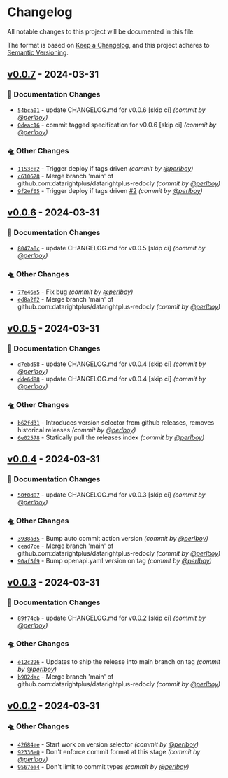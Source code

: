 # Changelog
All notable changes to this project will be documented in this file.

The format is based on [Keep a Changelog](https://keepachangelog.com/en/1.0.0/),
and this project adheres to [Semantic Versioning](https://semver.org/spec/v2.0.0.html).

## [v0.0.7] - 2024-03-31
### :memo: Documentation Changes
- [`54bca01`](https://github.com/datarightplus/datarightplus-redocly/commit/54bca0113bbbb1ab7372ee9c3d1b1c99ece2d793) - update CHANGELOG.md for v0.0.6 [skip ci] *(commit by [@perlboy](https://github.com/perlboy))*
- [`0deac16`](https://github.com/datarightplus/datarightplus-redocly/commit/0deac16b9044bb4629f23a3d8dc3af656b47224e) - commit tagged specification for v0.0.6 [skip ci] *(commit by [@perlboy](https://github.com/perlboy))*

### :flying_saucer: Other Changes
- [`1153ce2`](https://github.com/datarightplus/datarightplus-redocly/commit/1153ce2dee47d5babbd9e99ccb4c6bafef2f5f33) - Trigger deploy if tags driven *(commit by [@perlboy](https://github.com/perlboy))*
- [`c610628`](https://github.com/datarightplus/datarightplus-redocly/commit/c610628ba74ad974732534a7986d8f7180b3166c) - Merge branch 'main' of github.com:datarightplus/datarightplus-redocly *(commit by [@perlboy](https://github.com/perlboy))*
- [`9f2ef65`](https://github.com/datarightplus/datarightplus-redocly/commit/9f2ef656cf96ccae01cd8ca75dc785b53e543a60) - Trigger deploy if tags driven [#2](https://github.com/datarightplus/datarightplus-redocly/pull/2) *(commit by [@perlboy](https://github.com/perlboy))*


## [v0.0.6] - 2024-03-31
### :memo: Documentation Changes
- [`8047a0c`](https://github.com/datarightplus/datarightplus-redocly/commit/8047a0c02080078a0af0ce1624ebffd79be45501) - update CHANGELOG.md for v0.0.5 [skip ci] *(commit by [@perlboy](https://github.com/perlboy))*

### :flying_saucer: Other Changes
- [`77e46a5`](https://github.com/datarightplus/datarightplus-redocly/commit/77e46a5d5517e606a5d3791b17eefc30ac399f04) - Fix bug *(commit by [@perlboy](https://github.com/perlboy))*
- [`ed8a2f2`](https://github.com/datarightplus/datarightplus-redocly/commit/ed8a2f27f0bfdeea528a38a45adefb4401350df6) - Merge branch 'main' of github.com:datarightplus/datarightplus-redocly *(commit by [@perlboy](https://github.com/perlboy))*


## [v0.0.5] - 2024-03-31
### :memo: Documentation Changes
- [`d7ebd58`](https://github.com/datarightplus/datarightplus-redocly/commit/d7ebd58119d4d4894c547385c49ef980c967d7ed) - update CHANGELOG.md for v0.0.4 [skip ci] *(commit by [@perlboy](https://github.com/perlboy))*
- [`dde6d88`](https://github.com/datarightplus/datarightplus-redocly/commit/dde6d8843a9b2c56fff32247da0e1b9b3c2ce7f5) - update CHANGELOG.md for v0.0.4 [skip ci] *(commit by [@perlboy](https://github.com/perlboy))*

### :flying_saucer: Other Changes
- [`b62fd31`](https://github.com/datarightplus/datarightplus-redocly/commit/b62fd313dd293dd4d5ffd9b9640bdba1affe082a) - Introduces version selector from github releases, removes historical releases *(commit by [@perlboy](https://github.com/perlboy))*
- [`6e02578`](https://github.com/datarightplus/datarightplus-redocly/commit/6e02578d06895cab0a3c8a5793301913166f9b7f) - Statically pull the releases index *(commit by [@perlboy](https://github.com/perlboy))*


## [v0.0.4] - 2024-03-31
### :memo: Documentation Changes
- [`50f0d87`](https://github.com/datarightplus/datarightplus-redocly/commit/50f0d8721f513d1f761428ef88f36be2f4351125) - update CHANGELOG.md for v0.0.3 [skip ci] *(commit by [@perlboy](https://github.com/perlboy))*

### :flying_saucer: Other Changes
- [`3938a35`](https://github.com/datarightplus/datarightplus-redocly/commit/3938a35340d1145294e01d4acd1bdfeee3c7abbe) - Bump auto commit action version *(commit by [@perlboy](https://github.com/perlboy))*
- [`cead7ce`](https://github.com/datarightplus/datarightplus-redocly/commit/cead7cee02935cdf63e935c411a0e03eef4423f3) - Merge branch 'main' of github.com:datarightplus/datarightplus-redocly *(commit by [@perlboy](https://github.com/perlboy))*
- [`90af5f9`](https://github.com/datarightplus/datarightplus-redocly/commit/90af5f9f1aea83c1783dc2fcfe18d9295a3bbb4c) - Bump openapi.yaml version on tag *(commit by [@perlboy](https://github.com/perlboy))*


## [v0.0.3] - 2024-03-31
### :memo: Documentation Changes
- [`89f74cb`](https://github.com/datarightplus/datarightplus-redocly/commit/89f74cb4309b5832c9bedeac678d4c3d0e23fd02) - update CHANGELOG.md for v0.0.2 [skip ci] *(commit by [@perlboy](https://github.com/perlboy))*

### :flying_saucer: Other Changes
- [`e12c226`](https://github.com/datarightplus/datarightplus-redocly/commit/e12c226b948bcf06ed2d603ee95132c796f84888) - Updates to ship the release into main branch on tag *(commit by [@perlboy](https://github.com/perlboy))*
- [`b902dac`](https://github.com/datarightplus/datarightplus-redocly/commit/b902dacfab5a1a700c0b091659be09d93437b1e1) - Merge branch 'main' of github.com:datarightplus/datarightplus-redocly *(commit by [@perlboy](https://github.com/perlboy))*


## [v0.0.2] - 2024-03-31
### :flying_saucer: Other Changes
- [`42684ee`](https://github.com/datarightplus/datarightplus-redocly/commit/42684eebbd69661dc8b1e4466250cc530ccc95df) - Start work on version selector *(commit by [@perlboy](https://github.com/perlboy))*
- [`92336e0`](https://github.com/datarightplus/datarightplus-redocly/commit/92336e091423cc357d6a7474b2ffbf0fbe73be2e) - Don't enforce commit format at this stage *(commit by [@perlboy](https://github.com/perlboy))*
- [`9567ea4`](https://github.com/datarightplus/datarightplus-redocly/commit/9567ea4366ffbcedcac4b2308c172346ba533624) - Don't limit to commit types *(commit by [@perlboy](https://github.com/perlboy))*


[v0.0.2]: https://github.com/datarightplus/datarightplus-redocly/compare/v0.0.1...v0.0.2
[v0.0.3]: https://github.com/datarightplus/datarightplus-redocly/compare/v0.0.2...v0.0.3
[v0.0.4]: https://github.com/datarightplus/datarightplus-redocly/compare/v0.0.3...v0.0.4
[v0.0.5]: https://github.com/datarightplus/datarightplus-redocly/compare/v0.0.4...v0.0.5
[v0.0.6]: https://github.com/datarightplus/datarightplus-redocly/compare/v0.0.5...v0.0.6
[v0.0.7]: https://github.com/datarightplus/datarightplus-redocly/compare/v0.0.6...v0.0.7